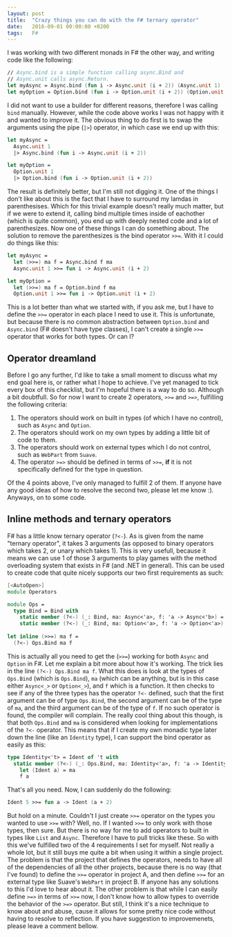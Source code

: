 ```yaml
---
layout: post
title:  "Crazy things you can do with the F# ternary operator"
date:   2016-09-01 00:00:00 +0200
tags:   F#
---
```

I was working with two different monads in F# the other way, and writing code like the following:

```fsharp
// Async.bind is a simple function calling async.Bind and
// Async.unit calls async.Return.
let myAsync = Async.bind (fun i -> Async.unit (i + 2)) (Async.unit 1)
let myOption = Option.bind (fun i -> Option.unit (i + 2)) (Option.unit 1)
```

I did not want to use a builder for different reasons, therefore I was calling `bind` manually. However, while the code 
above works I was not happy with it and wanted to improve it. The obvious thing to do first is to swap the arguments using 
the pipe (`|>`) operator, in which case we end up with this:

```fsharp
let myAsync = 
  Async.unit 1
  |> Async.bind (fun i -> Async.unit (i + 2))

let myOption = 
  Option.unit 1
  |> Option.bind (fun i -> Option.unit (i + 2))
```

The result is definitely better, but I'm still not digging it. One of the things I don't like about this is the fact that I 
have to surround my lamdas in parenthesises. Which for this trivial example doesn't really much matter, but if we were to 
extend it, calling bind multiple times inside of eachother (which is quite common), you end up with deeply nested code and a 
lot of parenthesizes. Now one of these things I can do something about. The solution to remove the parenthesizes is the bind 
operator `>>=`. With it I could do things like this:

```fsharp
let myAsync = 
  let (>>=) ma f = Async.bind f ma
  Async.unit 1 >>= fun i -> Async.unit (i + 2)

let myOption = 
  let (>>=) ma f = Option.bind f ma
  Option.unit 1 >>= fun i -> Option.unit (i + 2)
```

This is a lot better than what we started with, if you ask me, but I have to define the `>>=` operator in each place I need to 
use it. This is unfortunate, but because there is no common abstraction between `Option.bind` and `Async.bind` (F# doesn't have type classes),
 I can't create a single `>>=` operator that works for both types. Or can I?

## Operator dreamland
Before I go any further, I'd like to take a small moment to discuss what my end goal here is, or rather what I hope to achieve. I've yet
 managed to tick every box of this checklist, but I'm hopeful there is a way to do so. Although a bit doubtfull. So for now I want to create
  2 operators, `>>=` and `>=>`, fulfilling the following criteria:

1. The operators should work on built in types (of which I have no control), such as `Async` and `Option`.
2. The operators should work on my own types by adding a little bit of code to them.
3. The operators should work on external types which I do not control, such as `WebPart` from `Suave`.
4. The operator `>=>` should be defined in terms of `>>=`, **if** it is not specifically defined for the type in question.

Of the 4 points above, I've only managed to fulfill 2 of them. If anyone have any good ideas of how to resolve the second two, please let me know :). Anyways, on to some code.

## Inline methods and ternary operators
F# has a little know ternary operator (`?<-`). As is given from the name "ternary operator", it takes 3 arguments (as opposed 
to binary operators which takes 2, or unary which takes 1). This is very usefull, because it means we can use 1 of those 3 
arguments to play games with the method overloading system that exists in F# (and .NET in general). This can be used to create 
code that quite nicely supports our two first requirements as such:

```fsharp
[<AutoOpen>]
module Operators

module Ops =
  type Bind = Bind with
    static member (?<-) (_: Bind, ma: Async<'a>, f: 'a -> Async<'b>) = Async.bind f ma
    static member (?<-) (_: Bind, ma: Option<'a>, f: 'a -> Option<'a>) = Option.bind f ma
  
let inline (>>=) ma f =
  (?<-) Ops.Bind ma f
```

This is actually all you need to get the (`>>=`) working for both `Async` and `Option` in F#. Let me explain a bit more about how 
it's working. The trick lies in the line `(?<-) Ops.Bind ma f`. What this does is look at the types of `Ops.Bind` (which is `Ops.Bind`),
`ma` (which can be anything, but is in this case either `Async<_>` or `Option<_>`), and `f` which is a function. It then checks to see if
any of the three types has the operator `?<-` defined, such that the first argument can be of type `Ops.Bind`, the second argument can 
be of the type of `ma`, and the third argument can be of the type of `f`. If no such operator is found, the compiler will complain. The 
really cool thing about this though, is that both `Ops.Bind` and `ma` is considered when looking for implementations of the `?<-` operator. 
This means that if I create my own monadic type later down the line (like an `Identity` type), I can support the bind operator as easily as this:

```fsharp
type Identity<'t> = Ident of 't with
  static member (?<-) (_: Ops.Bind, ma: Identity<'a>, f: 'a -> Identity<'b>) =
  	let (Ident a) = ma
    f a
```

That's all you need. Now, I can suddenly do the following:

```fsharp
Ident 5 >>= fun a -> Ident (a + 2)
```

But hold on a minute. Couldn't I just create `>>=` operator on the types you wanted to use `>>=` with? Well, no. If I wanted `>>=` 
to only work with those types, then sure. But there is no way for me to add operators to built in types like `List` and `Async`. 
Therefore I have to pull tricks like these. So with this we've fulfilled two of the 4 requirements I set for myself. Not really a 
whole lot, but it still buys me quite a bit when using it within a single project. The problem is that the project that defines the 
operators, needs to have all of the dependencies of all the other projects, because there is no way (that I've found) to define the 
`>>=` operator in project A, and then define `>>=` for an external type like Suave's `WebPart` in project B. If anyone has any solutions 
to this I'd love to hear about it. The other problem is that while I can easily define `>=>` in terms of `>>=` now, I don't know how to 
allow types to override the behavior of the `>=>` operator. But still, I think it's a nice technique to know about and abuse, cause it 
allows for some pretty nice code without having to resolve to reflection. If you have suggestion to improvemenets, please leave a comment 
bellow.

